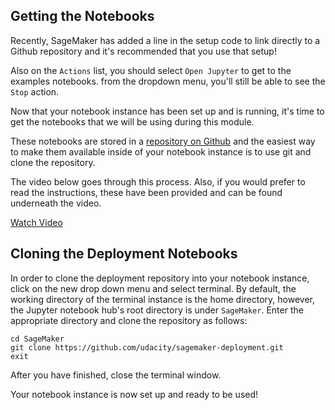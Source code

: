 Getting the Notebooks
---

Recently, SageMaker has added a line in the setup code to link directly to a Github repository and it's recommended that you use that setup!

Also on the `Actions` list, you should select `Open Jupyter` to get to the examples notebooks. from the dropdown menu, you'll still be able to see the `Stop` action.

Now that your notebook instance has been set up and is running, it's time to get the notebooks that we will be using during this module.

These notebooks are stored in a [repository on Github](https://github.com/udacity/sagemaker-deployment) and the easiest way to make them available inside of your notebook instance is to use git and clone the repository.

The video below goes through this process. Also, if you would prefer to read the instructions, these have been provided and can be found underneath the video.

[Watch Video](https://www.youtube.com/watch?v=jqL74whe9yo)


Cloning the Deployment Notebooks
---

In order to clone the deployment repository into your notebook instance, click on the new drop down menu and select terminal. By default, the working directory of the terminal instance is the home directory, however, the Jupyter notebook hub's root directory is under `SageMaker`. Enter the appropriate directory and clone the repository as follows:

```
cd SageMaker
git clone https://github.com/udacity/sagemaker-deployment.git
exit
```

After you have finished, close the terminal window.

Your notebook instance is now set up and ready to be used!
